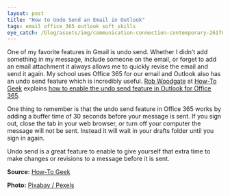 ```yaml
---
layout: post
title: "How to Undo Send an Email in Outlook"
tags: email office_365 outlook soft_skills
eye_catch: /blog/assets/img/communication-connection-contemporary-261706.jpg
---
```


One of my favorite features in Gmail is undo send.  Whether I didn’t add something in my message, include someone on the email, or forget to add an email attachment it always allows me to quickly revise the email and send it again.  My school uses Office 365 for our email and Outlook also has an undo send feature which is incredibly useful. [Rob Woodgate](https://twitter.com/agiledoc) at [How-To Geek](https://www.howtogeek.com/) explains [how to enable the undo send feature in Outlook for Office 365](https://www.howtogeek.com/423308/you-can-undo-send-in-outlook-just-like-gmail/).

<!--more-->

One thing to remember is that the undo send feature in Office 365 works by adding a buffer time of 30 seconds before your message is sent.  If you sign out, close the tab in your web browser, or turn off your computer the message will not be sent.  Instead it will wait in your drafts folder until you sign in again.

Undo send is a great feature to enable to give yourself that extra time to make changes or revisions to a message before it is sent.

**Source:** [How-To Geek](https://www.howtogeek.com/423308/you-can-undo-send-in-outlook-just-like-gmail/)

**Photo:** [Pixabay / Pexels](https://www.pexels.com/photo/business-communication-computer-connection-261706/)
